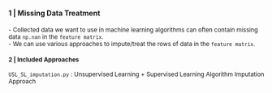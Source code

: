 
#### 1 | Missing Data Treatment

<sub>
- Collected data we want to use in machine learning algorithms can often contain missing data <code>np.nan</code> in the  <code>feature matrix</code>. <br>
- We can use various approaches to impute/treat the rows of data in the <code>feature matrix</code>.

#### 2 | Included Approaches

<code>USL_SL_imputation.py</code> : Unsupervised Learning + Supervised Learning Algorithm Imputation Approach
